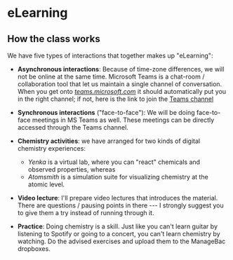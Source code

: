 # eLearning

## How the class works

We have five types of interactions that together makes up "eLearning":

* **Asynchronous interactions**: Because of time-zone differences, we will not be online at the same time.  Microsoft Teams is a chat-room / collaboration tool that let us maintain a single channel of conversation.  When you get onto [*teams.microsoft.com*](https://teams.microsoft.com/) it should automatically put you in the right channel; if not, here is the
link to join the [Teams channel](https://teams.microsoft.com/l/channel/19%3a3e4db2c5b7b6483495c0c2d20516ad26%40thread.skype/General?groupId=08733f60-e7db-4fc5-8f35-b0caf52e1834&tenantId=7637b993-7e86-4653-a3e2-c87c46e1321a)

* **Synchronous interactions** ("face-to-face"): We will be doing face-to-face meetings in MS Teams as well.  These meetings can be directly accessed through the Teams channel.

* **Chemistry activities**: we have arranged for two kinds of digital chemistry experiences:
  * *Yenka* is a virtual lab, where you can "react" chemicals and observed properties, whereas
  * *Atomsmith* is a simulation suite for visualizing chemistry at the atomic level.

* **Video lecture**: I'll prepare video lectures that introduces the material.  There are questions / pausing points in there --- I strongly suggest you to give them a try instead of running through it.

* **Practice**: Doing chemistry is a skill.  Just like you can't learn guitar by listening to Spotify or going to a concert, you can't learn chemistry by watching.  Do the advised exercises and upload them to the ManageBac dropboxes.
